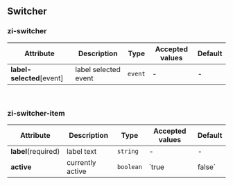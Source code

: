## Switcher

<ex-code name="ex-switcher-basic"></ex-code>

<ex-code name="ex-switcher-multiple"></ex-code>

<ex-footer edit-link="https://github.com/zeit-ui/vue/edit/master/docs/en-us/components/switcher.md">

<h3>zi-switcher</h3>

| Attribute | Description | Type | Accepted values | Default
| ---------- | ---------- | ---- |  -------------- | ------ |
| **label-selected**[event] | label selected event | `event` | - | - |

<br/>

<h3>zi-switcher-item</h3>

| Attribute | Description | Type | Accepted values | Default
| ---------- | ---------- | ---- |  -------------- | ------ |
| **label**(required) | label text | `string` | - | - |
| **active** | currently active | `boolean` | `true | false` | `false` |

</ex-footer>


